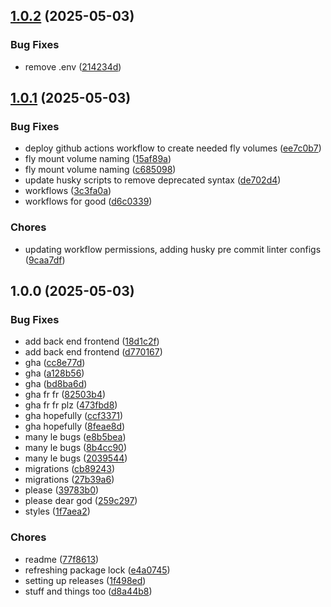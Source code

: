 ## [1.0.2](https://github.com/patrickisgreat/bennwallet/compare/v1.0.1...v1.0.2) (2025-05-03)

### Bug Fixes

* remove .env ([214234d](https://github.com/patrickisgreat/bennwallet/commit/214234d49c5ef304fe3cdecf9efeba07bbb71c13))

## [1.0.1](https://github.com/patrickisgreat/bennwallet/compare/v1.0.0...v1.0.1) (2025-05-03)

### Bug Fixes

* deploy github actions workflow to create needed fly volumes ([ee7c0b7](https://github.com/patrickisgreat/bennwallet/commit/ee7c0b7e812c2242d0ce08d7515e339dd4cb4f50))
* fly mount volume naming ([15af89a](https://github.com/patrickisgreat/bennwallet/commit/15af89a8d36f52a4faf983e4f02bcf18b93bb163))
* fly mount volume naming ([c685098](https://github.com/patrickisgreat/bennwallet/commit/c685098c2d22149d71590548bd9b20ab857dd712))
* update husky scripts to remove deprecated syntax ([de702d4](https://github.com/patrickisgreat/bennwallet/commit/de702d46e287ea9ab90caad322680e4c14b7cd6b))
* workflows ([3c3fa0a](https://github.com/patrickisgreat/bennwallet/commit/3c3fa0aaae15e4e313dd9e67597197def7af760b))
* workflows for good ([d6c0339](https://github.com/patrickisgreat/bennwallet/commit/d6c0339b796b1604492e55465e6e7bcb550a33f6))

### Chores

* updating workflow permissions, adding husky pre commit linter configs ([9caa7df](https://github.com/patrickisgreat/bennwallet/commit/9caa7df8754186fbde052462c2200e869ec15b52))

## 1.0.0 (2025-05-03)

### Bug Fixes

* add back end frontend ([18d1c2f](https://github.com/patrickisgreat/bennwallet/commit/18d1c2f84497eff4a2a312287e70022b398b57d2))
* add back end frontend ([d770167](https://github.com/patrickisgreat/bennwallet/commit/d770167a4b069ddae9abf20a98bdb101274ad759))
* gha ([cc8e77d](https://github.com/patrickisgreat/bennwallet/commit/cc8e77d31fc7ec47981bc1a8e3565c292b732bd1))
* gha ([a128b56](https://github.com/patrickisgreat/bennwallet/commit/a128b5602ce3ed6abb9f60f8f44c591db077ebe0))
* gha ([bd8ba6d](https://github.com/patrickisgreat/bennwallet/commit/bd8ba6d026eda60d6b9510a201d1806d4cb9a09b))
* gha fr fr ([82503b4](https://github.com/patrickisgreat/bennwallet/commit/82503b432445fc451154239aba40443168321304))
* gha fr fr plz ([473fbd8](https://github.com/patrickisgreat/bennwallet/commit/473fbd8db71885ac26835246295ce19b1563cbb7))
* gha hopefully ([ccf3371](https://github.com/patrickisgreat/bennwallet/commit/ccf3371ec0160545827271f57f1e36fd95448ba5))
* gha hopefully ([8feae8d](https://github.com/patrickisgreat/bennwallet/commit/8feae8dc33e54c56d3a417c93228f605a695b579))
* many le bugs ([e8b5bea](https://github.com/patrickisgreat/bennwallet/commit/e8b5bead22d6ef9314b6df1920f6e72b8d7853f3))
* many le bugs ([8b4cc90](https://github.com/patrickisgreat/bennwallet/commit/8b4cc90a3324b17eb320e751cd20b94f2b392380))
* many le bugs ([2039544](https://github.com/patrickisgreat/bennwallet/commit/2039544673df4f8915f46ca5afd133ac0dc63e84))
* migrations ([cb89243](https://github.com/patrickisgreat/bennwallet/commit/cb89243fa6c54c76cbb9ea60b7d8e985a2662bdc))
* migrations ([27b39a6](https://github.com/patrickisgreat/bennwallet/commit/27b39a6dc5a92c00255e271831120aa40bc704dd))
* please ([39783b0](https://github.com/patrickisgreat/bennwallet/commit/39783b05cadfd31e031189c9d91e10acc5f09b02))
* please dear god ([259c297](https://github.com/patrickisgreat/bennwallet/commit/259c297d839aaf218f6716926c8db8424395a2af))
* styles ([1f7aea2](https://github.com/patrickisgreat/bennwallet/commit/1f7aea21042a0f0efd85b4489a51a6bd92187214))

### Chores

* readme ([77f8613](https://github.com/patrickisgreat/bennwallet/commit/77f8613fe2250689a5409cd60ba0a7169a910561))
* refreshing package lock ([e4a0745](https://github.com/patrickisgreat/bennwallet/commit/e4a0745357c3312f5c71b4757373ad8789caca95))
* setting up releases ([1f498ed](https://github.com/patrickisgreat/bennwallet/commit/1f498ed52e4eec1b505f235beedec001ddee0e21))
* stuff and things too ([d8a44b8](https://github.com/patrickisgreat/bennwallet/commit/d8a44b868d73d44b15d391070cc68b51f2e84668))
